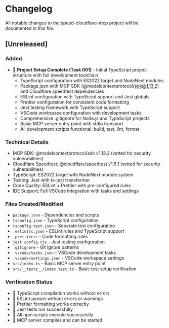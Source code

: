 # Changelog

All notable changes to the speed-cloudflare-mcp project will be documented in this file.

## [Unreleased]

### Added
-  **Project Setup Complete (Task 001)** - Initial TypeScript project structure with full development toolchain
  - TypeScript configuration with ES2022 target and NodeNext modules
  - Package.json with MCP SDK (@modelcontextprotocol/sdk@1.13.2) and Cloudflare speedtest dependencies
  - ESLint configuration with TypeScript support and Jest globals
  - Prettier configuration for consistent code formatting
  - Jest testing framework with TypeScript support
  - VSCode workspace configuration with development tasks
  - Comprehensive .gitignore for Node.js and TypeScript projects
  - Basic MCP server entry point with stdio transport
  - All development scripts functional: build, test, lint, format

### Technical Details
- MCP SDK: @modelcontextprotocol/sdk v1.13.2 (vetted for security vulnerabilities)
- Cloudflare Speedtest: @cloudflare/speedtest v1.5.1 (vetted for security vulnerabilities)
- TypeScript: ES2022 target with NodeNext module system
- Testing: Jest with ts-jest transformer
- Code Quality: ESLint + Prettier with pre-configured rules
- IDE Support: Full VSCode integration with tasks and settings

### Files Created/Modified
- `package.json` - Dependencies and scripts
- `tsconfig.json` - TypeScript configuration 
- `tsconfig.test.json` - Separate test configuration
- `.eslintrc.json` - ESLint rules and TypeScript support
- `.prettierrc` - Code formatting rules
- `jest.config.cjs` - Jest testing configuration
- `.gitignore` - Git ignore patterns
- `.vscode/tasks.json` - VSCode development tasks
- `.vscode/settings.json` - VSCode workspace settings
- `src/index.ts` - Basic MCP server entry point
- `src/__tests__/index.test.ts` - Basic test setup verification

### Verification Status
-  TypeScript compilation works without errors
-  ESLint passes without errors or warnings
-  Prettier formatting works correctly
-  Jest tests run successfully
-  All npm scripts execute successfully
-  MCP server compiles and can be started